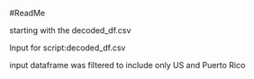 #ReadMe

 starting with the decoded_df.csv

 Input for script:decoded_df.csv

 input dataframe was filtered to include only US and Puerto Rico
